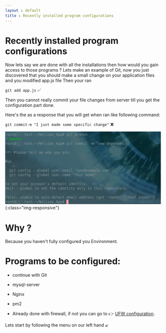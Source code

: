```yaml
---
layout : default
title : Recently installed program configurations
---
```


# Recently installed program configurations


Now lets say we are done with all the installations then how would you gain access to those programs ?
Lets make an example of Git, now you just discovered that you should make a small change on your application files and you modified app.js file
Then your ran

`git add app.js` :white_check_mark:

Then you cannot really commit your file changes from server till you get the configuration part done.

Here's the as a response that you will get when ran like following command:

`git commit-m "I just made some specific change"` :x:

![image-title-here](/img/posts_Schematics/firstExGitConfig.png){:class="img-responsive"}


# Why ?

Because you haven't fully configured you Environment.

# Programs to be configured:

* continue with Git

* mysql-server

* Nginx

* pm2

* Already done with firewall, if not you can go to :point_right: [UFW configuration](/25-ufwConfigurationForhttpServer.html).

Lets start by following the menu on our left hand :arrow_lower_left:
